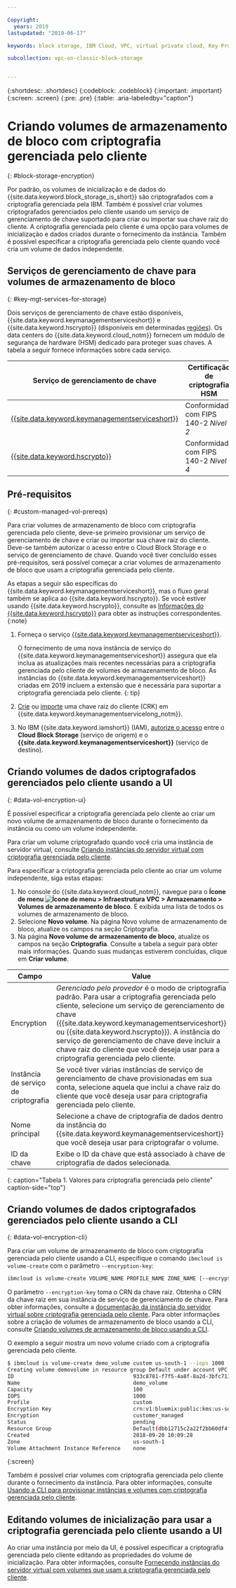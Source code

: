 ```yaml
---

Copyright:
  years: 2019
lastupdated: "2019-06-17"

keywords: block storage, IBM Cloud, VPC, virtual private cloud, Key Protect, encryption, key management, Hyper Protect Crypto Services, HPCS, volume, data storage, virtual server instance, instance

subcollection: vpc-on-classic-block-storage


---
```


{:shortdesc: .shortdesc}
{:codeblock: .codeblock}
{:important: .important}
{:screen: .screen}
{:pre: .pre}
{:table: .aria-labeledby="caption"}


# Criando volumes de armazenamento de bloco com criptografia gerenciada pelo cliente
{: #block-storage-encryption}

Por padrão, os volumes de inicialização e de dados do {{site.data.keyword.block_storage_is_short}} são criptografados com a criptografia gerenciada pela IBM. Também é possível criar volumes criptografados gerenciados pelo cliente usando um serviço de gerenciamento de chave suportado para criar ou importar sua chave raiz do cliente. A criptografia gerenciada pelo cliente é uma opção para volumes de inicialização e dados criados durante o fornecimento da instância. Também é possível especificar a criptografia gerenciada pelo cliente quando você cria um volume de dados independente.  

## Serviços de gerenciamento de chave para volumes de armazenamento de bloco
{: #key-mgt-services-for-storage}

Dois serviços de gerenciamento de chave estão disponíveis, {{site.data.keyword.keymanagementserviceshort}} e {{site.data.keyword.hscrypto}} (disponíveis em determinadas [regiões](/docs/services/hs-crypto?topic=hs-crypto-regions#regions)). Os data centers do {{site.data.keyword.cloud_notm}} fornecem um módulo de segurança de hardware (HSM) dedicado para proteger suas chaves. A tabela a seguir fornece informações sobre cada serviço.

| Serviço de gerenciamento de chave | Certificação de criptografia HSM |
| ----- | ----- |
| [{{site.data.keyword.keymanagementserviceshort}}](/docs/services/key-protect/concepts?topic=key-protect-getting-started-tutorial#getting-started-tutorial) | Conformidade com FIPS 140-2 *Nível 2* |
| [{{site.data.keyword.hscrypto}}](/docs/services/hs-crypto?topic=hs-crypto-get-started#get-started) | Conformidade com FIPS 140-2 *Nível 4* |

## Pré-requisitos
{: #custom-managed-vol-prereqs}

Para criar volumes de armazenamento de bloco com criptografia gerenciada pelo cliente, deve-se primeiro provisionar um serviço de gerenciamento de chave e criar ou importar sua chave raiz do cliente.
Deve-se também autorizar o acesso entre o Cloud Block Storage e o serviço de gerenciamento de chave. Quando você tiver concluído esses pré-requisitos, será possível começar a criar volumes de armazenamento de bloco que usam a criptografia gerenciada pelo cliente.

As etapas a seguir são específicas do {{site.data.keyword.keymanagementserviceshort}}, mas o fluxo geral também se aplica ao {{site.data.keyword.hscrypto}}. Se você estiver usando {{site.data.keyword.hscrypto}}, consulte as [Informações do {{site.data.keyword.hscrypto}}](/docs/services/hs-crypto?topic=hs-crypto-get-started#get-started) para obter as instruções correspondentes.
{:note}

1. Forneça o serviço [{{site.data.keyword.keymanagementserviceshort}}](/docs/services/key-protect?topic=key-protect-provision#provision).

   O fornecimento de uma nova instância de serviço do {{site.data.keyword.keymanagementserviceshort}} assegura que ela inclua as atualizações mais recentes necessárias para a criptografia gerenciada pelo cliente de volumes de armazenamento de bloco. As instâncias do {{site.data.keyword.keymanagementserviceshort}} criadas em 2019 incluem a extensão que é necessária para suportar a criptografia gerenciada pelo cliente.
   {: tip}

2. [Crie](/docs/services/key-protect?topic=key-protect-create-root-keys#create-root-keys) ou
[importe](/docs/services/key-protect?topic=key-protect-import-root-keys#import-root-keys) uma chave raiz do cliente (CRK) em
{{site.data.keyword.keymanagementservicelong_notm}}.
3. No IBM {{site.data.keyword.iamshort}} (IAM), [autorize o acesso](/docs/iam?topic=iam-serviceauth#serviceauth) entre o **Cloud Block Storage** (serviço de origem) e o **{{site.data.keyword.keymanagementserviceshort}}** (serviço de destino).

## Criando volumes de dados criptografados gerenciados pelo cliente usando a UI
{: #data-vol-encryption-ui}

É possível especificar a criptografia gerenciada pelo cliente ao criar um novo volume de armazenamento de bloco durante o fornecimento da instância ou como um volume independente.

Para criar um volume criptografado quando você cria uma instância de servidor virtual, consulte [Criando instâncias do servidor virtual com criptografia gerenciada pelo cliente](/docs/vpc-on-classic-vsi?topic=vpc-on-classic-instance-creating-instances-byok).

Para especificar a criptografia gerenciada pelo cliente ao criar um volume independente, siga estas etapas:

1. No console do {{site.data.keyword.cloud_notm}}, navegue para o **Ícone de menu ![Ícone de menu](../../icons/icon_hamburger.svg) > Infraestrutura VPC > Armazenamento > Volumes de armazenamento de bloco**.
É exibida uma lista de todos os volumes de armazenamento de bloco.
1. Selecione **Novo volume**. Na página Novo volume de armazenamento de bloco, atualize os campos na seção Criptografia.
1. Na página **Novo volume de armazenamento de bloco**, atualize os campos na seção **Criptografia**. Consulte a tabela a seguir para obter mais informações. Quando suas mudanças estiverem concluídas, clique em **Criar volume**.

| Campo | Value |
| ----- | ----- |
| Encryption | _Gerenciado pelo provedor_ é o modo de criptografia padrão. Para usar a criptografia gerenciada pelo cliente, selecione um serviço de gerenciamento de chave ({{site.data.keyword.keymanagementserviceshort}} ou {{site.data.keyword.hscrypto}}). A instância do serviço de gerenciamento de chave deve incluir a chave raiz do cliente que você deseja usar para a criptografia gerenciada pelo cliente. |
| Instância de serviço de criptografia | Se você tiver várias instâncias de serviço de gerenciamento de chave provisionadas em sua conta, selecione aquela que inclui a chave raiz do cliente que você deseja usar para criptografia gerenciada pelo cliente. |
| Nome principal | Selecione a chave de criptografia de dados dentro da instância do {{site.data.keyword.keymanagementserviceshort}} que você deseja usar para criptografar o volume. |
| ID da chave | Exibe o ID da chave que está associado à chave de criptografia de dados selecionada. |
{: caption="Tabela 1. Valores para criptografia gerenciada pelo cliente" caption-side="top"}

## Criando volumes de dados criptografados gerenciados pelo cliente usando a CLI
{: #data-vol-encryption-cli}

Para criar um volume de armazenamento de bloco com criptografia gerenciada pelo cliente usando a CLI, especifique o comando `ibmcloud is volume-create` com o parâmetro `--encryption-key`:

```bash
ibmcloud is volume-create VOLUME_NAME PROFILE_NAME ZONE_NAME [--encryption-key ENCRYPTION_KEY] [--capacity CAPACITY] [--iops IOPS] [--resource-group-id RESOURCE_GROUP_ID | --resource-group-name RESOURCE_GROUP_NAME] [--json]
```

O parâmetro `--encryption-key` toma o CRN da chave raiz. Obtenha o CRN da chave raiz em sua instância de serviço de gerenciamento de chave. Para obter informações, consulte a [documentação da instância do servidor virtual sobre criptografia gerenciada pelo cliente](/docs/vpc-on-classic-vsi?topic=vpc-on-classic-vsi-creating-instances-byok#provision-byok-cli). Para obter informações sobre a criação de volumes de armazenamento de bloco usando a CLI, consulte [Criando volumes de armazenamento de bloco usando a CLI](/docs/vpc-on-classic-block-storage?topic=vpc-on-classic-block-storage-creating-block-storage-cli).

O exemplo a seguir mostra um novo volume criado com a criptografia gerenciada pelo cliente.

```bash
$ ibmcloud is volume-create demo_volume custom us-south-1 --iops 1000 --encryption-key abccorp-kp-vpc-2 5437644a-c4b1-447f-9646-b1a2a4df61382
Creating volume demovolume in resource group Default under account VPC 01 as user rtuser1@mycompany.com...
ID                                      933c8781-f7f5-4a8f-8a2d-3bfc711788ee
Name                                    demo_volume
Capacity                                100
IOPS                                    1000
Profile                                 custom
Encryption Key                          crn:v1:bluemix:public:kms:us-south:a/8d65fb1cf5e99e86dd7229ddef9e5b7b:b1abf7c5-381d-4f34-836e-5db7193250bc:key:fd57250e-908c-4785-a8a5-1f53176bcd2f
Encryption                              customer_managed
Status                                  pending
Resource Group                          Default(dbb12715c2a22f2bb60df4ffd4a543f2)
Created                                 2018-09-20 10:09:28
Zone                                    us-south-1
Volume Attachment Instance Reference    none
```
{:screen}

Também é possível criar volumes com criptografia gerenciada pelo cliente durante o fornecimento da instância. Para obter informações, consulte [Usando a CLI para provisionar instâncias e volumes com criptografia gerenciada pelo cliente](/docs/vpc-on-classic-vsi?topic=vpc-on-classic-vsi-creating-instances-byok#provision-byok-cli).

## Editando volumes de inicialização para usar a criptografia gerenciada pelo cliente usando a UI

Ao criar uma instância por meio da UI, é possível especificar a criptografia gerenciada pelo cliente editando as propriedades do volume de inicialização. Para obter informações, consulte [Fornecendo instâncias do servidor virtual com volumes que usam a criptografia gerenciada pelo cliente](/docs/vpc-on-classic-vsi?topic=vpc-on-classic-vsi-storage#provision-byok-ui).

